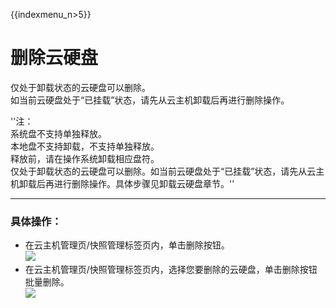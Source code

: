 {{indexmenu_n>5}}

# 删除云硬盘

仅处于卸载状态的云硬盘可以删除。  
如当前云硬盘处于“已挂载”状态，请先从云主机卸载后再进行删除操作。  

''注：  
系统盘不支持单独释放。  
本地盘不支持卸载，不支持单独释放。  
释放前，请在操作系统卸载相应盘符。  
仅处于卸载状态的云硬盘可以删除。如当前云硬盘处于“已挂载”状态，请先从云主机卸载后再进行删除操作。具体步骤见卸载云硬盘章节。''

-----

### 具体操作：

  - 在云主机管理页/快照管理标签页内，单击删除按钮。  
    ![](/storage_cdn/udisk/userguide/image15.jpg)  
  - 在云主机管理页/快照管理标签页内，选择您要删除的云硬盘，单击删除按钮批量删除。  
    ![](/storage_cdn/udisk/userguide/image16.jpg)
